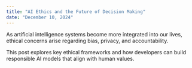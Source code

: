 ```yaml
---
title: "AI Ethics and the Future of Decision Making"
date: "December 10, 2024"
---
```


As artificial intelligence systems become more integrated into our lives, ethical concerns arise regarding bias, privacy, and accountability.

This post explores key ethical frameworks and how developers can build responsible AI models that align with human values.
